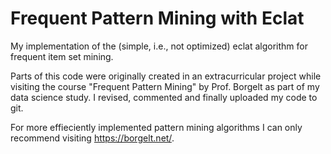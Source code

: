 # Frequent Pattern Mining with Eclat

My implementation of the (simple, i.e., not optimized) eclat algorithm for frequent item set mining. 

Parts of this code were originally created in an extracurricular project while visiting the course "Frequent Pattern Mining" by Prof. Borgelt as part of my data science study.
I revised, commented and finally uploaded my code to git.


For more effieciently implemented pattern mining algorithms I can only recommend visiting https://borgelt.net/.
